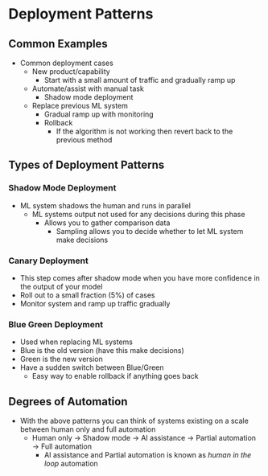 # Deployment Patterns

## Common Examples
- Common deployment cases
	- New product/capability
		- Start with a small amount of traffic and gradually ramp up
	- Automate/assist with manual task
		- Shadow mode deployment
	- Replace previous ML system
		- Gradual ramp up with monitoring
		- Rollback
			- If the algorithm is not working then revert back to the previous method

## Types of Deployment Patterns
### Shadow Mode Deployment
- ML system shadows the human and runs in parallel
	- ML systems output not used for any decisions during this phase
		- Allows you to gather comparison data
			- Sampling allows you to decide whether to let ML system make decisions

### Canary Deployment
- This step comes after shadow mode when you have more confidence in the output of your model
- Roll out to a small fraction (5%) of cases
- Monitor system and ramp up traffic gradually

### Blue Green Deployment
- Used when replacing ML systems
- Blue is the old version (have this make decisions)
- Green is the new version
- Have a sudden switch between Blue/Green
	- Easy way to enable rollback if anything goes back

## Degrees of Automation
- With the above patterns you can think of systems existing on a scale between human only and full automation
	- Human only $\rightarrow$ Shadow mode $\rightarrow$ AI assistance $\rightarrow$ Partial automation $\rightarrow$ Full automation
		- AI assistance and Partial automation is known as *human in the loop* automation